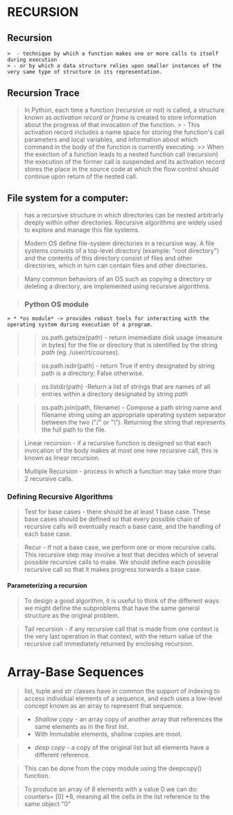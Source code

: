 # RECURSION 

## Recursion
    >  - technique by which a function makes one or more calls to itself during execution
    > - or by which a data structure relies upon smaller instances of the very same type of structure in its representation. 

## Recursion Trace 
> In Python, each time a function (recursive or not) is called, a structure known as *activation record or frame* is created to store information about the progress of that invocation of the function.
    > - This activation record includes a name space for storing the function's call parameters and local variables, and information about which command in the body of the function is currently executing.
    >> When the exection of a function leads to a nested function call (recursion) the execution of the former call is suspended and its activation record stores the place in the source code at which the flow control should continue upon return of the nested call.

## File system for a computer:
> has a recursive structure in which directories can be nested arbitrarly deeply within other directories.
> Recursive algorithms are widely used to explore and manage this file systems.
    
>  Modern OS define file-system directories in a recursive way. A file systems consists of a top-level directory (example: "root directory") and the contents of this directory consist of files and other directories, which in turn can contain files and other directories.

> Many common behaviors of an OS such as copying a directory or deleting a directory, are implemented using recursive algorithms.

> ### Python OS module
    > * *os module* -> provides robust tools for interacting with the operating system during execution of a program.
>> os.path.getsize(path) - return imemediate disk usage (measure in bytes) for the file or directory that is identified by the string *path* (eg. /user/rt/courses). 

>> os.path.isdir(path) - return True if entry designated by string path is a directory; False otherwise.

>> os.listdir(path) -Return a list of strings that are names of all entries within a directory designated by string *path*

>> os.path.join(path, filename) - Compose a path string name and filename string using an appropriate operating system separator between the two ("/" or "\\\"). Returning the string that represents the full path to the file.

> Linear recursion - if a recursive function is designed so that each invocation of the body makes at most one new recursive call, this is known as linear recursion.

> Multiple Recursion - process in which a function may take more than 2 recursive calls.

### Defining Recursive Algorithms 

>Test for base cases - there should be at least 1 base case. These base cases should be defined so that every possible chain of recursive calls will eventually reach a base case, and the handling of each base case.

>Recur - If not a base case, we perform one or more recursive calls. This recursive step may involve a test that decides which of several possible  recursive calls to make. We should define each possible recursive call so that it makes progress torwards a base case.

#### Parameterizing a recursion
> To design a good algorithm, it is useful to think of the different ways we might define the subproblems that have the same general structure as the original problem.

>Tail recursion - if any recursive call that is made from one context is the very last operation in that context, with the return value of the recursive call immediately returned by enclosing recursion.

# Array-Base Sequences
> list, tuple and str classes have in common the support of indexing to access individual elements of a sequence, and each uses a low-level concept known as an array to represent that sequence.

> * *Shallow copy* - an array copy of another array that references the same elements as in the first list.
> * With Immutable elements, shallow copies are moot.

> * *deep copy* - a copy of the original list but all elements have a different reference.

> This can be done from the copy module using the deepcopy() function.

> To produce an array of 8 elements with a value 0 we can do: counters= [0] *8, meaning all the cells in the list reference to the same object "0"